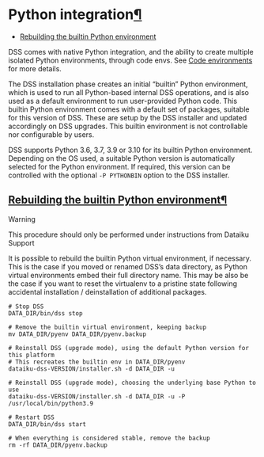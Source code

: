 Python integration[¶](#python-integration "Permalink to this heading")
======================================================================



* [Rebuilding the builtin Python environment](#rebuilding-the-builtin-python-environment)



DSS comes with native Python integration, and the ability to create multiple isolated Python environments, through code envs. See [Code environments](../../code-envs/index.html) for more details.


The DSS installation phase creates an initial “builtin” Python environment, which is used to run all Python\-based internal DSS operations, and is also used as a default environment to run user\-provided Python code. This builtin Python environment comes with a default set of packages, suitable for this version of DSS. These are setup by the DSS installer and updated accordingly on DSS upgrades. This builtin environment is not controllable nor configurable by users.


DSS supports Python 3\.6, 3\.7, 3\.9 or 3\.10 for its builtin Python environment. Depending on the OS used, a suitable Python version is automatically selected for the Python environment.
If required, this version can be controlled with the optional `-P PYTHONBIN` option to the DSS installer.



[Rebuilding the builtin Python environment](#id1)[¶](#rebuilding-the-builtin-python-environment "Permalink to this heading")
----------------------------------------------------------------------------------------------------------------------------



Warning


This procedure should only be performed under instructions from Dataiku Support



It is possible to rebuild the builtin Python virtual environment, if necessary. This is the case if you moved or renamed DSS’s data directory,
as Python virtual environments embed their full directory name. This may be also be the case if you want to reset the virtualenv to a pristine state
following accidental installation / deinstallation of additional packages.



```
# Stop DSS
DATA_DIR/bin/dss stop

# Remove the builtin virtual environment, keeping backup
mv DATA_DIR/pyenv DATA_DIR/pyenv.backup

# Reinstall DSS (upgrade mode), using the default Python version for this platform
# This recreates the builtin env in DATA_DIR/pyenv
dataiku-dss-VERSION/installer.sh -d DATA_DIR -u

# Reinstall DSS (upgrade mode), choosing the underlying base Python to use
dataiku-dss-VERSION/installer.sh -d DATA_DIR -u -P /usr/local/bin/python3.9

# Restart DSS
DATA_DIR/bin/dss start

# When everything is considered stable, remove the backup
rm -rf DATA_DIR/pyenv.backup

```